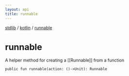 ```yaml
---
layout: api
title: runnable
---
```

[stdlib](../index.md) / [kotlin](index.md) / [runnable](runnable.md)

# runnable
A helper method for creating a [[Runnable]] from a function
```
public fun runnable(action: ()->Unit): Runnable
```
